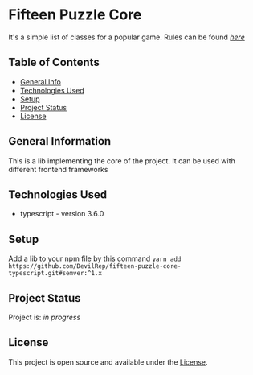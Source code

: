 # Fifteen Puzzle Core
It's a simple list of classes for a popular game.
Rules can be found [_here_](https://en.wikipedia.org/wiki/15_puzzle)


## Table of Contents
* [General Info](#general-information)
* [Technologies Used](#technologies-used)
* [Setup](#setup)
* [Project Status](#project-status)
* [License](#license)


## General Information
This is a lib implementing the core of the project. It can be used with different frontend frameworks


## Technologies Used
- typescript - version 3.6.0


## Setup
Add a lib to your npm file by this command ```yarn add https://github.com/DevilRep/fifteen-puzzle-core-typescript.git#semver:^1.x```


## Project Status
Project is: _in progress_


## License
This project is open source and available under the [License](https://github.com/DevilRep/fifteen-puzzle/blob/main/LICENSE).
